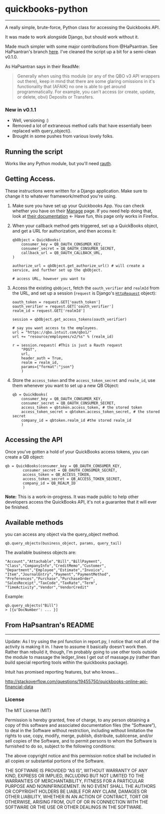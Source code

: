 # quickbooks-python
-------------------

A really simple, brute-force, Python class for accessing the Quickbooks API.

It was made to work alongside Django, but should work without it.

Made much simpler with some major contributions from @HaPsantran. See HaPsantran's branch [here](https://github.com/HaPsantran/quickbooks-python). I've cleaned the script up a bit for a semi-clean v0.1.0.

As HaPsantran says in their ReadMe:

>Generally when using this module (or any of the QBO v3 API wrappers out there), keep in mind that there are some glaring omissions in it's functionality that (AFAIK) no one is able to get around programmatically. For example, you can't access (or create, update, or delete, obvi) Deposits or Transfers.

### New in v0.1.1

* Well, versioning :)
* Removed a lot of extraneous method calls that have essentially been replaced with query_object().
* Brought in some pushes from various lovely folks.

## Running the script

Works like any Python module, but you'll need [rauth](http://rauth.readthedocs.org/en/latest/). 

## Getting Access.

These instructions were written for a Django application. Make sure to change it to whatever framework/method you're using. 

1. Make sure you have set up your Quickbooks App. You can check whether you have on their [Manage](https://developer.intuit.com/Application/List) page. If you need help doing that, look at [their documentation](https://developer.intuit.com/docs/0025_quickbooksapi/0010_getting_started/0020_connect/0010_from_within_your_app#Implement_the_OAuth_Authorization_Workflow) <- Have fun, this page only works in Firefox. 

2. When your callback method gets triggered, set up a QuickBooks object, and get a URL for authorization, and then access it:
    ```
    qbObject = QuickBooks(
        consumer_key = QB_OAUTH_CONSUMER_KEY,
        consumer_secret = QB_OAUTH_CONSUMER_SECRET,
        callback_url = QB_OAUTH_CALLBACK_URL,
    )

    authorize_url = qbObject.get_authorize_url() # will create a service, and further set up the qbObject.

    # access URL, however you want to
    ```
3. Access the existing `qbObject`, fetch the `oauth_verifier` and `realmId` from the URL, and set up a session (`request` is Django's [`HttpRequest`](https://docs.djangoproject.com/en/dev/ref/request-response/) object):
    ```
    oauth_token = request.GET['oauth_token']
    oauth_verifier = request.GET['oauth_verifier']
    realm_id = request.GET['realmId']

    session = qbObject.get_access_tokens(oauth_verifier)

    # say you want access to the employees.
    url = "https://qbo.intuit.com/qbo1/"
    url += "resource/employees/v2/%s" % (realm_id)

    r = session.request( #This is just a Rauth request
        "POST", 
        url, 
        header_auth = True, 
        realm = realm_id, 
        params={"format":"json"}
        ) 
    ```
4. Store the `access_token` and the `access_token_secret` and `realm_id`, use them whenever you want to set up a new QB Object:

    ```
    qb = QuickBooks(
        consumer_key = QB_OAUTH_CONSUMER_KEY, 
        consumer_secret = QB_OAUTH_CONSUMER_SECRET,
        access_token = qbtoken.access_token, # the stored token
        access_token_secret = qbtoken.access_token_secret, # the stored secret
        company_id = qbtoken.realm_id #the stored realm_id
        )
    ```
## Accessing the API

Once you've gotten a hold of your QuickBooks access tokens, you can create a QB object:

    qb = QuickBooks(consumer_key = QB_OAUTH_CONSUMER_KEY, 
            consumer_secret = QB_OAUTH_CONSUMER_SECRET,
            access_token = QB_ACCESS_TOKEN, 
            access_token_secret = QB_ACCESS_TOKEN_SECRET,
            company_id = QB_REALM_ID
            )

__Note:__ This is a work-in-progress. It was made public to help other developers access the QuickBooks API, it's not a guarantee that it will ever be finished.

## Available methods

you can access any object via the query_object method.

    qb.query_objects(business_object, params, query_tail)

The available business objects are:

    "Account","Attachable","Bill","BillPayment",
    "Class","CompanyInfo","CreditMemo","Customer",
    "Department","Employee","Estimate","Invoice",
    "Item","JournalEntry","Payment","PaymentMethod",
    "Preferences","Purchase","PurchaseOrder",
    "SalesReceipt","TaxCode","TaxRate","Term",
    "TimeActivity","Vendor","VendorCredit"

Example:

    qb.query_objects("Bill")
    > [{u'DocNumber': ... }]



## From HaPsantran's README
------------------

Update: As I try using the pnl function in report.py, I notice that not all of the activity is making it in. I have to assume it basically doesn't work then. Rather than rebuild it, though, I'm probably going to use other tools outside the  module to massage the ledger_lines I get out of massage.py (rather than build special reporting tools within the quickbooks package).

Intuit has promised reporting features, but who knows...

http://stackoverflow.com/questions/19455750/quickbooks-online-api-financial-data

### License

The MIT License (MIT)

Permission is hereby granted, free of charge, to any person obtaining a copy of this software and associated documentation files (the “Software”), to deal in the Software without restriction, including without limitation the rights to use, copy, modify, merge, publish, distribute, sublicense, and/or sell copies of the Software, and to permit persons to whom the Software is furnished to do so, subject to the following conditions:

The above copyright notice and this permission notice shall be included in all copies or substantial portions of the Software.

THE SOFTWARE IS PROVIDED “AS IS”, WITHOUT WARRANTY OF ANY KIND, EXPRESS OR IMPLIED, INCLUDING BUT NOT LIMITED TO THE WARRANTIES OF MERCHANTABILITY, FITNESS FOR A PARTICULAR PURPOSE AND NONINFRINGEMENT. IN NO EVENT SHALL THE AUTHORS OR COPYRIGHT HOLDERS BE LIABLE FOR ANY CLAIM, DAMAGES OR OTHER LIABILITY, WHETHER IN AN ACTION OF CONTRACT, TORT OR OTHERWISE, ARISING FROM, OUT OF OR IN CONNECTION WITH THE SOFTWARE OR THE USE OR OTHER DEALINGS IN THE SOFTWARE.
